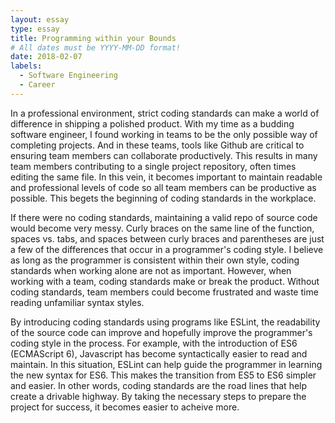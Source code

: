 ```yaml
---
layout: essay
type: essay
title: Programming within your Bounds
# All dates must be YYYY-MM-DD format!
date: 2018-02-07
labels:
  - Software Engineering
  - Career
---
```


In a professional environment, strict coding standards can make a world of difference in shipping a polished product. With my time as a budding software engineer, I found working in teams to be the only possible way of completing projects. And in these teams, tools like Github are critical to ensuring team members can collaborate productively. This results in many team members contributing to a single project repository, often times editing the same file. In this vein, it becomes important to maintain readable and professional levels of code so all team members can be productive as possible. This begets the beginning of coding standards in the workplace.

If there were no coding standards, maintaining a valid repo of source code would become very messy. Curly braces on the same line of the function, spaces vs. tabs, and spaces between curly braces and parentheses are just a few of the differences that occur in a programmer's coding style. I believe as long as the programmer is consistent within their own style, coding standards when working alone are not as important. However, when working with a team, coding standards make or break the product. Without coding standards, team members could become frustrated and waste time reading unfamiliar syntax styles.

By introducing coding standards using programs like ESLint, the readability of the source code can improve and hopefully improve the programmer's coding style in the process. For example, with the introduction of ES6 (ECMAScript 6), Javascript has become syntactically easier to read and maintain. In this situation, ESLint can help guide the programmer in learning the new syntax for ES6. This makes the transition from ES5 to ES6 simpler and easier. In other words, coding standards are the road lines that help create a drivable highway. By taking the necessary steps to prepare the project for success, it becomes easier to acheive more.   

